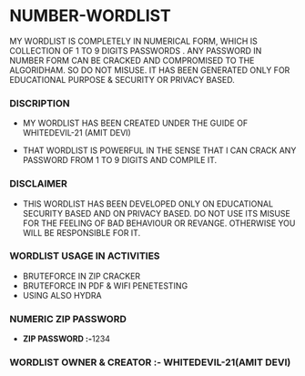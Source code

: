 # NUMBER-WORDLIST
MY WORDLIST IS COMPLETELY IN NUMERICAL FORM, WHICH IS COLLECTION OF 1 TO 9 DIGITS PASSWORDS . ANY PASSWORD IN NUMBER FORM CAN BE CRACKED AND COMPROMISED TO THE ALGORIDHAM. SO DO NOT MISUSE. IT HAS BEEN GENERATED ONLY FOR EDUCATIONAL PURPOSE & SECURITY OR PRIVACY BASED.

<H3>DISCRIPTION</H3>
<UL><LI>MY WORDLIST HAS BEEN CREATED UNDER THE GUIDE OF WHITEDEVIL-21 (AMIT DEVI)</LI></UL>
<UL><LI>THAT WORDLIST IS POWERFUL IN THE SENSE THAT I CAN CRACK ANY PASSWORD FROM 1 TO 9 DIGITS AND COMPILE IT.</LI></UL> 


<H3>DISCLAIMER</H3>
<UL>
  <LI>THIS WORDLIST HAS BEEN DEVELOPED ONLY ON EDUCATIONAL SECURITY BASED AND ON PRIVACY BASED. DO NOT USE ITS MISUSE FOR THE FEELING OF 
      BAD BEHAVIOUR OR REVANGE. OTHERWISE YOU WILL BE RESPONSIBLE FOR IT.</LI>
</UL>

<H3>WORDLIST USAGE IN ACTIVITIES</H3>
<UL>
  <LI>BRUTEFORCE IN ZIP CRACKER</LI>
  <LI>BRUTEFORCE IN PDF & WIFI PENETESTING</LI>
  <LI>USING ALSO HYDRA</LI>
</UL>

<H3>NUMERIC ZIP PASSWORD</H3>
<UL>
  <LI><B>ZIP PASSWORD :-</B>1234</LI>
</UL>

<H3><B>WORDLIST OWNER & CREATOR :-</B> WHITEDEVIL-21(AMIT DEVI)</H3>
